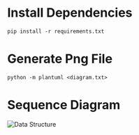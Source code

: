 # Install Dependencies
```
pip install -r requirements.txt
```


# Generate Png File
```
python -m plantuml <diagram.txt>
```


# Sequence Diagram
![Data Structure](doc/uml/diagram.png)
